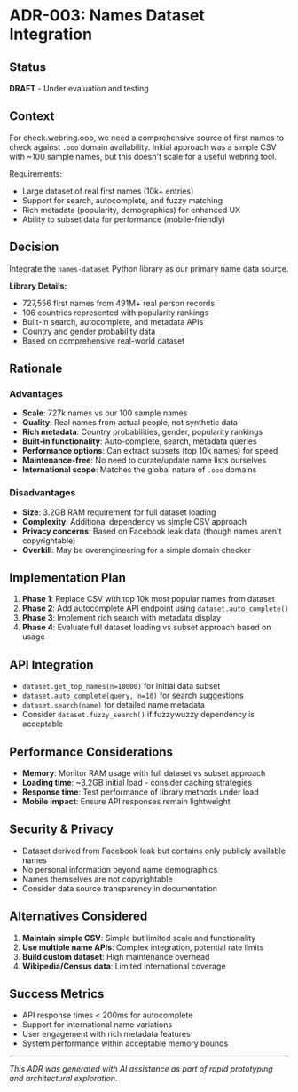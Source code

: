 # ADR-003: Names Dataset Integration

## Status

**DRAFT** - Under evaluation and testing

## Context

For check.webring.ooo, we need a comprehensive source of first names to check against `.ooo` domain availability. Initial approach was a simple CSV with ~100 sample names, but this doesn't scale for a useful webring tool.

Requirements:

- Large dataset of real first names (10k+ entries)
- Support for search, autocomplete, and fuzzy matching
- Rich metadata (popularity, demographics) for enhanced UX
- Ability to subset data for performance (mobile-friendly)

## Decision

Integrate the `names-dataset` Python library as our primary name data source.

**Library Details:**

- 727,556 first names from 491M+ real person records
- 106 countries represented with popularity rankings
- Built-in search, autocomplete, and metadata APIs
- Country and gender probability data
- Based on comprehensive real-world dataset

## Rationale

### Advantages

- **Scale**: 727k names vs our 100 sample names
- **Quality**: Real names from actual people, not synthetic data
- **Rich metadata**: Country probabilities, gender, popularity rankings
- **Built-in functionality**: Auto-complete, search, metadata queries
- **Performance options**: Can extract subsets (top 10k names) for speed
- **Maintenance-free**: No need to curate/update name lists ourselves
- **International scope**: Matches the global nature of `.ooo` domains

### Disadvantages

- **Size**: 3.2GB RAM requirement for full dataset loading
- **Complexity**: Additional dependency vs simple CSV approach
- **Privacy concerns**: Based on Facebook leak data (though names aren't copyrightable)
- **Overkill**: May be overengineering for a simple domain checker

## Implementation Plan

1. **Phase 1**: Replace CSV with top 10k most popular names from dataset
2. **Phase 2**: Add autocomplete API endpoint using `dataset.auto_complete()`
3. **Phase 3**: Implement rich search with metadata display
4. **Phase 4**: Evaluate full dataset loading vs subset approach based on usage

## API Integration

- `dataset.get_top_names(n=10000)` for initial data subset
- `dataset.auto_complete(query, n=10)` for search suggestions
- `dataset.search(name)` for detailed name metadata
- Consider `dataset.fuzzy_search()` if fuzzywuzzy dependency is acceptable

## Performance Considerations

- **Memory**: Monitor RAM usage with full dataset vs subset approach
- **Loading time**: ~3.2GB initial load - consider caching strategies
- **Response time**: Test performance of library methods under load
- **Mobile impact**: Ensure API responses remain lightweight

## Security & Privacy

- Dataset derived from Facebook leak but contains only publicly available names
- No personal information beyond name demographics
- Names themselves are not copyrightable
- Consider data source transparency in documentation

## Alternatives Considered

1. **Maintain simple CSV**: Simple but limited scale and functionality
2. **Use multiple name APIs**: Complex integration, potential rate limits
3. **Build custom dataset**: High maintenance overhead
4. **Wikipedia/Census data**: Limited international coverage

## Success Metrics

- API response times < 200ms for autocomplete
- Support for international name variations
- User engagement with rich metadata features
- System performance within acceptable memory bounds

---

_This ADR was generated with AI assistance as part of rapid prototyping and architectural exploration._
